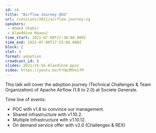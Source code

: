 ```yaml
---
id: z4
title: "Airflow Journey @SG"
url: /sessions/2021/airflow-journey-sg
speakers:
 - Ahmed Chakir
 - Alaeddine Maaoui
time_start: 2021-07-09T17:30:00.000Z
time_end: 2021-07-09T17:55:00.000Z
block: Z
slot: 4
format: adoption
crowdcast_id: 8
slides: 2021/z5-SG-Alaedinne.ppsx
video: https://youtu.be/FrHp3MVe1fM
---
```


This talk will cover the adoption journey (Technical Challenges & Team Organization) of Apache Airflow (1.8 to 2.0) at Societe Generale.

 Time line of events:
 * POC with v1.8 to convince our management.
 * Shared infrastructure with v1.10.2.
 * Multiple Infrastructure with v1.10.12.
 * On demand service offer with v2.0 (Challenges & REX)
